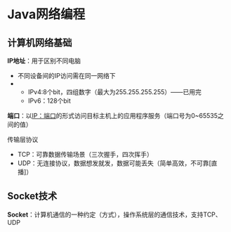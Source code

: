 # Java网络编程

## 计算机网络基础

**IP地址**：用于区别不同电脑

- 不同设备间的IP访问需在同一网络下
- - IPv4:8个bit，四组数字（最大为255.255.255.255）——已用完
  - IPv6：128个bit

**端口**：以<u>IP：端口</u>的形式访问目标主机上的应用程序服务（端口号为0~65535之间的值）

传输层协议

- TCP：可靠数据传输场景（三次握手，四次挥手）
- UDP：无连接协议，数据想发就发，数据可能丢失（简单高效，不可靠[直播]）

## Socket技术

**Socket**：计算机通信的一种约定（方式），操作系统层的通信技术，支持TCP、UDP